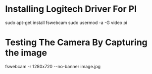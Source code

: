 # Installing Logitech Driver For PI
sudo apt-get install fswebcam
sudo usermod -a -G video pi

# Testing The Camera By Capturing the image
fswebcam -r 1280x720 --no-banner image.jpg

